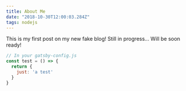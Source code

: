 ```yaml
---
title: About Me
date: "2018-10-30T12:00:03.284Z"
tags: nodejs
---
```


This is my first post on my new fake blog!
Still in progress...
Will be soon ready!

```javascript
// In your gatsby-config.js
const test = () => {
  return {
    just: 'a test'
  }
}
```